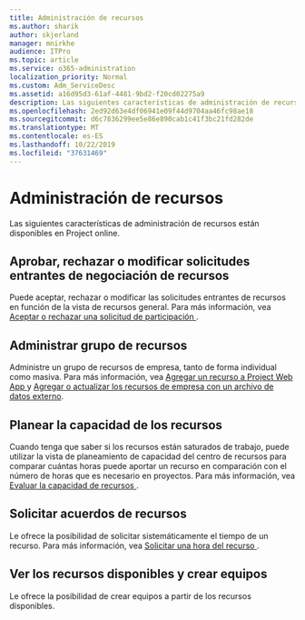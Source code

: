 ```yaml
---
title: Administración de recursos
ms.author: sharik
author: skjerland
manager: mnirkhe
audience: ITPro
ms.topic: article
ms.service: o365-administration
localization_priority: Normal
ms.custom: Adm_ServiceDesc
ms.assetid: a16d95d3-61af-4481-9bd2-f20cd02275a9
description: Las siguientes características de administración de recursos están disponibles en Project online.
ms.openlocfilehash: 2ed92d63e4df06941e09f44d9704aa46fc98ae18
ms.sourcegitcommit: d6c7836299ee5e86e890cab1c41f3bc21fd282de
ms.translationtype: MT
ms.contentlocale: es-ES
ms.lasthandoff: 10/22/2019
ms.locfileid: "37631469"
---
```

# <a name="resource-management"></a>Administración de recursos

Las siguientes características de administración de recursos están disponibles en Project online.
  
## <a name="approverejectmodify-incoming-resource-engagement-requests"></a>Aprobar, rechazar o modificar solicitudes entrantes de negociación de recursos

Puede aceptar, rechazar o modificar las solicitudes entrantes de recursos en función de la vista de recursos general. Para más información, vea [Aceptar o rechazar una solicitud de participación ](http://go.microsoft.com/fwlink/?LinkID=823659&amp;clcid=0x409).
  
## <a name="manage-resource-pool"></a>Administrar grupo de recursos

Administre un grupo de recursos de empresa, tanto de forma individual como masiva. Para más información, vea [Agregar un recurso a Project Web App ](http://go.microsoft.com/fwlink/?LinkID=823660&amp;clcid=0x409) y [Agregar o actualizar los recursos de empresa con un archivo de datos externo](http://go.microsoft.com/fwlink/?LinkID=823661&amp;clcid=0x409).
  
## <a name="plan-resource-capacity"></a>Planear la capacidad de los recursos

Cuando tenga que saber si los recursos están saturados de trabajo, puede utilizar la vista de planeamiento de capacidad del centro de recursos para comparar cuántas horas puede aportar un recurso en comparación con el número de horas que es necesario en proyectos. Para más información, vea [Evaluar la capacidad de recursos ](http://go.microsoft.com/fwlink/?LinkID=823662&amp;clcid=0x409).
  
## <a name="request-resource-agreements"></a>Solicitar acuerdos de recursos

Le ofrece la posibilidad de solicitar sistemáticamente el tiempo de un recurso. Para más información, vea [Solicitar una hora del recurso ](http://go.microsoft.com/fwlink/?LinkID=823663&amp;clcid=0x409).
  
## <a name="view-available-resources-and-build-teams"></a>Ver los recursos disponibles y crear equipos

Le ofrece la posibilidad de crear equipos a partir de los recursos disponibles.
  